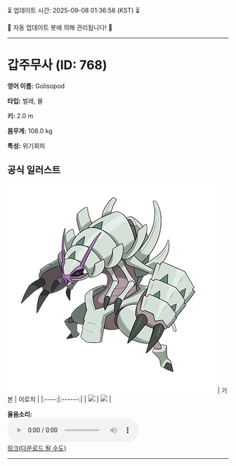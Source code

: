 
⏳ 업데이트 시간: 2025-09-08 01:36:58 (KST) ⏳

🤖 자동 업데이트 봇에 의해 관리됩니다! 🤖

---

# 갑주무사 (ID: 768)
**영어 이름:** Golisopod

**타입:** 벌레, 물

**키:** 2.0 m

**몸무게:** 108.0 kg

**특성:** 위기회피

## 공식 일러스트
![](https://raw.githubusercontent.com/PokeAPI/sprites/master/sprites/pokemon/other/official-artwork/768.png)
| 기본 | 이로치 |
|:----:|:------:|
| <img src="http://play.pokemonshowdown.com/sprites/ani/golisopod.gif" width="200"> | <img src="http://play.pokemonshowdown.com/sprites/ani-shiny/golisopod.gif" width="200"> |

**울음소리:**<br><audio controls src="https://raw.githubusercontent.com/PokeAPI/cries/main/cries/pokemon/latest/768.ogg"></audio><br> [링크(다운로드 될 수도)](https://raw.githubusercontent.com/PokeAPI/cries/main/cries/pokemon/latest/768.ogg)


---
